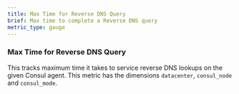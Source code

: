 ```yaml
---
title: Max Time for Reverse DNS Query
brief: Max time to complete a Reverse DNS query
metric_type: gauge
---
```

### Max Time for Reverse DNS Query 
This tracks maximum time it takes to service reverse DNS lookups on the given Consul agent. This metric has the dimensions `datacenter`, `consul_node` and `consul_mode`.